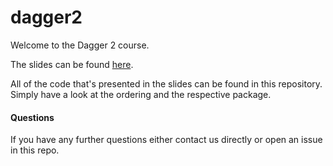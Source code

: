 # dagger2

Welcome to the Dagger 2 course.

The slides can be found [here](https://docs.google.com/presentation/d/17TUesE8zzZtnL3wv5eiXrTMOWYZpPYMQzKEsjjoV-J0/edit?usp=sharing).

All of the code that's presented in the slides can be found in this repository. Simply have a look at the ordering and the respective package.

#### Questions

If you have any further questions either contact us directly or open an issue in this repo.